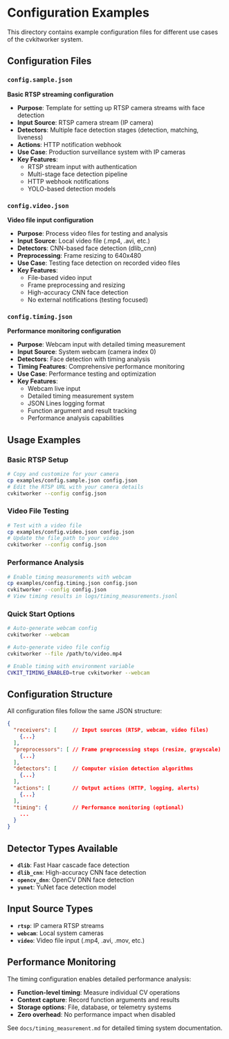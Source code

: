 # Configuration Examples

This directory contains example configuration files for different use cases of the cvkitworker system.

## Configuration Files

### `config.sample.json`
**Basic RTSP streaming configuration**
- **Purpose**: Template for setting up RTSP camera streams with face detection
- **Input Source**: RTSP camera stream (IP camera)
- **Detectors**: Multiple face detection stages (detection, matching, liveness)
- **Actions**: HTTP notification webhook
- **Use Case**: Production surveillance system with IP cameras
- **Key Features**:
  - RTSP stream input with authentication
  - Multi-stage face detection pipeline
  - HTTP webhook notifications
  - YOLO-based detection models

### `config.video.json`
**Video file input configuration**
- **Purpose**: Process video files for testing and analysis
- **Input Source**: Local video file (.mp4, .avi, etc.)
- **Detectors**: CNN-based face detection (dlib_cnn)
- **Preprocessing**: Frame resizing to 640x480
- **Use Case**: Testing face detection on recorded video files
- **Key Features**:
  - File-based video input
  - Frame preprocessing and resizing
  - High-accuracy CNN face detection
  - No external notifications (testing focused)

### `config.timing.json`
**Performance monitoring configuration**
- **Purpose**: Webcam input with detailed timing measurement
- **Input Source**: System webcam (camera index 0)
- **Detectors**: Face detection with timing analysis
- **Timing Features**: Comprehensive performance monitoring
- **Use Case**: Performance testing and optimization
- **Key Features**:
  - Webcam live input
  - Detailed timing measurement system
  - JSON Lines logging format
  - Function argument and result tracking
  - Performance analysis capabilities

## Usage Examples

### Basic RTSP Setup
```bash
# Copy and customize for your camera
cp examples/config.sample.json config.json
# Edit the RTSP URL with your camera details
cvkitworker --config config.json
```

### Video File Testing
```bash
# Test with a video file
cp examples/config.video.json config.json
# Update the file_path to your video
cvkitworker --config config.json
```

### Performance Analysis
```bash
# Enable timing measurements with webcam
cp examples/config.timing.json config.json
cvkitworker --config config.json
# View timing results in logs/timing_measurements.jsonl
```

### Quick Start Options
```bash
# Auto-generate webcam config
cvkitworker --webcam

# Auto-generate video file config  
cvkitworker --file /path/to/video.mp4

# Enable timing with environment variable
CVKIT_TIMING_ENABLED=true cvkitworker --webcam
```

## Configuration Structure

All configuration files follow the same JSON structure:

```json
{
  "receivers": [     // Input sources (RTSP, webcam, video files)
    {...}
  ],
  "preprocessors": [ // Frame preprocessing steps (resize, grayscale)
    {...}
  ],
  "detectors": [     // Computer vision detection algorithms
    {...}
  ],
  "actions": [       // Output actions (HTTP, logging, alerts)
    {...}
  ],
  "timing": {        // Performance monitoring (optional)
    ...
  }
}
```

## Detector Types Available

- **`dlib`**: Fast Haar cascade face detection
- **`dlib_cnn`**: High-accuracy CNN face detection
- **`opencv_dnn`**: OpenCV DNN face detection
- **`yunet`**: YuNet face detection model

## Input Source Types

- **`rtsp`**: IP camera RTSP streams
- **`webcam`**: Local system cameras
- **`video`**: Video file input (.mp4, .avi, .mov, etc.)

## Performance Monitoring

The timing configuration enables detailed performance analysis:

- **Function-level timing**: Measure individual CV operations
- **Context capture**: Record function arguments and results
- **Storage options**: File, database, or telemetry systems
- **Zero overhead**: No performance impact when disabled

See `docs/timing_measurement.md` for detailed timing system documentation.